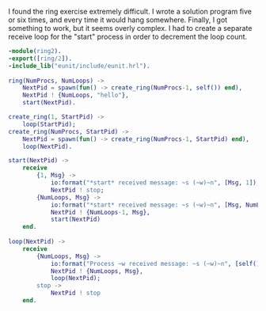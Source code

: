 I found the ring exercise extremely difficult.  I wrote a solution program five or six times, and every time it would hang somewhere.  Finally, I got something to work, but it seems overly complex.  I had to create a separate receive loop for the "start" process in order to decrement the loop count.

```erlang
-module(ring2).
-export([ring/2]).
-include_lib("eunit/include/eunit.hrl"). 
                   
ring(NumProcs, NumLoops) ->
    NextPid = spawn(fun() -> create_ring(NumProcs-1, self()) end),
    NextPid ! {NumLoops, "hello"},
    start(NextPid).

create_ring(1, StartPid) ->
    loop(StartPid);
create_ring(NumProcs, StartPid) ->
    NextPid = spawn(fun() -> create_ring(NumProcs-1, StartPid) end),
    loop(NextPid).

start(NextPid) ->
    receive 
        {1, Msg} ->
            io:format("*start* received message: ~s (~w)~n", [Msg, 1]),
            NextPid ! stop;
        {NumLoops, Msg} ->
            io:format("*start* received message: ~s (~w)~n", [Msg, NumLoops]),
            NextPid ! {NumLoops-1, Msg},
            start(NextPid)
    end.
            
loop(NextPid) ->
    receive
        {NumLoops, Msg} ->
            io:format("Process ~w received message: ~s (~w)~n", [self(), Msg, NumLoops]),
            NextPid ! {NumLoops, Msg},
            loop(NextPid);
        stop -> 
            NextPid ! stop
    end.
    
```
